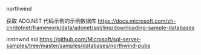 northwind


获取 ADO.NET 代码示例的示例数据库
https://docs.microsoft.com/zh-cn/dotnet/framework/data/adonet/sql/linq/downloading-sample-databases

instnwnd.sql
https://github.com/Microsoft/sql-server-samples/tree/master/samples/databases/northwind-pubs
